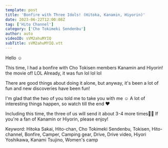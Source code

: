 ```yaml
---
template: post
title: 'Bonfire with Three Idols! (Hitoka, Kanamin, Hiyorin)'
date: 2023-06-22T12:00:08Z
tag: ['Hito Channel']
category: ['Cho Tokimeki Sendenbu']
author: auto 
videoID: sVM2ahuMYIQ
subTitle: sVM2ahuMYIQ.vtt
---
```

Hello ☺

This time, I had a bonfire with Cho Tokisen members Kanamin and Hiyorin! the movie of! LOL
Already, it was fun lol lol lol

There are good things about doing it alone, but anyway, it's been a lot of fun and new discoveries have been fun!

I'm glad that the two of you told me to take you with me ☺ A lot of interesting things happen, so watch till the end ❤

Including this time, the three of us will send it about 3-4 more times🥰🥰
If you're a fan of Kanamin or Hiyorin, please enjoy!

Keyword: Hitoka Sakai, Hito-chan, Cho Tokimeki Sendenbu, Tokisen, Hito-channel, Bonfire,  Camper, Camping gear, Drive, Drive video, Hiyori Yoshikawa, Kanami Tsujino, Women's camp